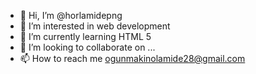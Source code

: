 - 👋 Hi, I’m @horlamidepng
- 👀 I’m interested in web development
- 🌱 I’m currently learning HTML 5
- 💞️ I’m looking to collaborate on ...
- 📫 How to reach me ogunmakinolamide28@gmail.com

<!---
horlamidepng/horlamidepng is a ✨ special ✨ repository because its `README.md` (this file) appears on your GitHub profile.
You can click the Preview link to take a look at your changes.
--->
